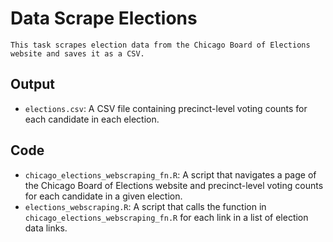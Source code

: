 # Data Scrape Elections
    This task scrapes election data from the Chicago Board of Elections website and saves it as a CSV.

## Output
* `elections.csv`: A CSV file containing precinct-level voting counts for each candidate in each election.
## Code
* `chicago_elections_webscraping_fn.R`: A script that navigates a page of the Chicago Board of Elections website and precinct-level voting counts for each candidate in a given election.
* `elections_webscraping.R`: A script that calls the function in `chicago_elections_webscraping_fn.R` for each link in a list of election data links.
